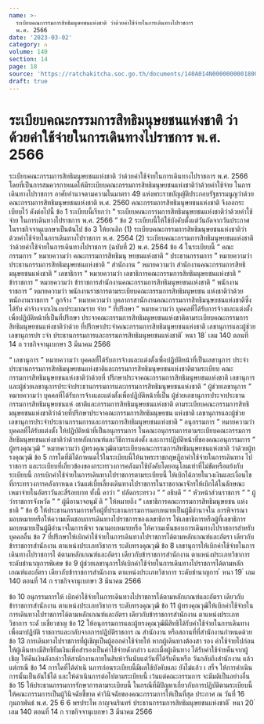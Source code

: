 ```yaml
---
name: >-
  ระเบียบคณะกรรมการสิทธิมนุษยชนแห่งชาติ ว่าด้วยค่าใช้จ่ายในการเดินทางไปราชการ
  พ.ศ. 2566
date: '2023-03-02'
category: ก
volume: 140
section: 14
page: 18
source: 'https://ratchakitcha.soc.go.th/documents/140A014N0000000001800.pdf'
draft: true
---
```


# ระเบียบคณะกรรมการสิทธิมนุษยชนแห่งชาติ ว่าด้วยค่าใช้จ่ายในการเดินทางไปราชการ พ.ศ. 2566

ระเบียบคณะกรรมการสิทธิมนุษยชนแห่งชาติ ว่าด้วยค่าใช้จ่ายในการเดินทางไปราชการ พ.ศ. 2566 โดยที่เป็นการสมควรกาหนดให้มีระเบียบคณะกรรมการสิทธิมนุษยชนแห่งชาติว่าด้วยค่าใช้จ่าย ในการเดินทางไปราชการ อาศัยอำนาจตามความในมาตรา 49 แห่งพระราชบัญญัติประกอบรัฐธรรมนูญว่าด้วย คณะกรรมการสิทธิมนุษยชนแห่งชาติ พ.ศ. 2560 คณะกรรมการสิทธิมนุษยชนแห่งชาติ จึงออกระ เบียบไว้ ดังต่อไปนี้ ข้อ 1 ระเบียบนี้เรียกว่า “ ระเบียบคณะกรรมการสิทธิมนุษยชนแห่งชาติว่าด้วยค่าใช้จ่าย ในการเดินทางไปราชการ พ.ศ. 2566 ” ข้อ 2 ระเบียบนี้ให้ใช้บังคับตั้งแต่วันถัดจากวันประกาศในราชกิจจานุเบกษาเป็นต้นไป ข้อ 3 ให้ยกเลิก (1) ระเบียบคณะกรรมการสิทธิมนุษยชนแห่งชาติว่าด้วยค่าใช้จ่ายในการเดินทางไปราชการ พ.ศ. 2564 (2) ระเบียบคณะกรรมการสิทธิมนุษยชนแห่งชาติว่าด้วยค่าใช้จ่ายในการเดินทางไปราชการ (ฉบับที่ 2) พ.ศ. 2564 ข้อ 4 ในระเบียบนี้ “ คณะกรรมการ ” หมายความว่า คณะกรรมการสิทธิมนุ ษยชนแห่งชาติ “ ประธานกรรมการ ” หมายความว่า ประธานกรรมการสิทธิมนุษยชนแห่งชาติ “ สำนักงาน ” หมายความว่า สำนักงานคณะกรรมการสิทธิมนุษยชนแห่งชาติ “ เลขาธิการ ” หมายความว่า เลขาธิการคณะกรรมการสิทธิมนุษยชนแห่งชาติ “ ข้าราชการ ” หมายความว่า ข้าราชการสำนักงานคณะกรรมการสิทธิมนุษยชนแห่งชาติ “ พนักงานราชการ ” หมายความว่า พนักงานราชการตามระเบียบคณะกรรมการสิทธิมนุษยชน แห่งชาติว่าด้วยพนักงานราชการ “ ลูกจ้าง ” หมายความว่า บุคลากรสานักงานคณะกรรมการสิทธิมนุษยชนแห่งชาติซึ่งได้รับ ค่าจ้างจากเงินงบประมาณราย จ่าย “ ที่ปรึกษา ” หมายความว่า บุคคลที่ได้รับการจ้างและแต่งตั้งเพื่อปฏิบัติหน้าที่เป็นที่ปรึกษา ประจาคณะกรรมการสิทธิมนุษยชนแห่งชาติตามระเบียบคณะกรรมการสิทธิมนุษยชนแห่งชาติว่าด้วย ที่ปรึกษาประจำคณะกรรมการสิทธิมนุษยชนแห่งชาติ เลขานุการและผู้ช่วยเลขานุการปร ะจำ ประธานกรรมการและกรรมการสิทธิมนุษยชนแห่งชาติ ้ หนา 18 ่ เลม 140 ตอนที่ 14 ก ราชกิจจานุเบกษา 3 มีนาคม 2566

“ เลขานุการ ” หมายความว่า บุคคลที่ได้รับการจ้างและแต่งตั้งเพื่อปฏิบัติหน้าที่เป็นเลขานุการ ประจำประธานกรรมการสิทธิมนุษยชนแห่งชาติและกรรมการสิทธิมนุษยชนแห่งชาติตามระเบียบ คณะกรรมการสิทธิมนุษยชนแห่งชาติว่าด้วยที่ ปรึกษาประจาคณะกรรมการสิทธิมนุษยชนแห่งชาติ เลขานุการและผู้ช่วยเลขานุการประจำประธานกรรมการและกรรมการสิทธิมนุษยชนแห่งชาติ “ ผู้ช่วยเลขานุการ ” หมายความว่า บุคคลที่ได้รับการจ้างและแต่งตั้งเพื่อปฏิบัติหน้าที่เป็น ผู้ช่วยเลขานุการประจาประธานกรรมการสิทธิมนุษยชนแห่ งชาติและกรรมการสิทธิมนุษยชนแห่งชาติ ตามระเบียบคณะกรรมการสิทธิมนุษยชนแห่งชาติว่าด้วยที่ปรึกษาประจาคณะกรรมการสิทธิมนุษยชน แห่งชาติ เลขานุการและผู้ช่วยเลขานุการประจำประธานกรรมการและกรรมการสิทธิมนุษยชนแห่งชาติ “ อนุกรรมการ ” หมายความว่า บุคคลที่ได้รับแต่งตั้ง ให้ปฏิบัติหน้าที่เป็นอนุกรรมการ ในคณะอนุกรรมการตามระเบียบคณะกรรมการสิทธิมนุษยชนแห่งชาติว่าด้วยหลักเกณฑ์และวิธีการแต่งตั้ง และการปฏิบัติหน้าที่ของคณะอนุกรรมการ “ ผู้ทรงคุณวุฒิ ” หมายความว่า ผู้ทรงคุณวุฒิตามระเบียบคณะกรรมการสิทธิมนุษยชนแห่งชาติ ว่าด้วยผู้ท รงคุณวุฒิ ข้อ 5 การใดที่มิได้กาหนดไว้ในระเบียบนี้ให้นาพระราชกฤษฎีกาค่าใช้จ่ายในการเดินทาง ไปราชการ และระเบียบที่เกี่ยวข้องของกระทรวงการคลังมาใช้บังคับโดยอนุโลมเท่าที่ไม่ขัดหรือแย้งกับ ระเบียบนี้ การเบิกค่าใช้จ่ายในการเดินทางไปราชการตามระเบียบนี้ ให้เบิกได้ภายในวงเงินและเงื่อนไข ที่กระทรวงการคลังกาหนด เว้นแต่เบี้ยเลี้ยงเดินทางไปราชการในราชอาณาจักรให้เบิกได้ในลักษณะ เหมาจ่ายในอัตราวันละสี่ร้อยบาท ทั้งนี้ คาว่า “ ปลัดกระทรวง ” “ อธิบดี ” “ หัวหน้าส่วนราชการ ” “ ผู้ว่าราชการจังหวัด ” “ ผู้มีอานาจอนุมั ติ ” ให้หมายถึง “ เลขาธิการคณะกรรมการสิทธิมนุษยชน แห่งชาติ ” ข้อ 6 ให้ประธานกรรมการหรือผู้ที่ประธานกรรมการมอบหมายเป็นผู้มีอำนาจใน การพิจารณามอบหมายหรือให้ความเห็นชอบการเดินทางไปราชการของเลขาธิการ ให้เลขาธิการหรือผู้ที่เลขาธิการมอบหมายเป็นผู้มีอำนาจในการพิจา รณามอบหมายหรือ ให้ความเห็นชอบการเดินทางไปราชการสำหรับบุคคลอื่น ข้อ 7 ที่ปรึกษาให้เบิกค่าใช้จ่ายในการเดินทางไปราชการได้ตามหลักเกณฑ์และอัตรา เดียวกับข้าราชการสำนักงาน ตาแหน่งประเภทวิชาการ ระดับทรงคุณวุฒิ ข้อ 8 เลขานุการให้เบิกค่าใช้จ่ายในการเดินทางไปราชการไ ด้ตามหลักเกณฑ์และอัตรา เดียวกับข้าราชการสำนักงาน ตาแหน่งประเภทวิชาการ ระดับชำนาญการพิเศษ ข้อ 9 ผู้ช่วยเลขานุการให้เบิกค่าใช้จ่ายในการเดินทางไปราชการได้ตามหลักเกณฑ์และอัตรา เดียวกับข้าราชการสำนักงาน ตาแหน่งประเภทวิชาการ ระดับชำนาญการ ้ หนา 19 ่ เลม 140 ตอนที่ 14 ก ราชกิจจานุเบกษา 3 มีนาคม 2566

ข้อ 10 อนุกรรมการให้ เบิกค่าใช้จ่ายในการเดินทางไปราชการได้ตามหลักเกณฑ์และอัตรา เดียวกับข้าราชการสำนักงาน ตาแหน่งประเภทวิชาการ ระดับทรงคุณวุฒิ ข้อ 11 ผู้ทรงคุณวุฒิให้เบิกค่าใช้จ่ายในการเดินทางไปราชการได้ตามหลักเกณฑ์และอัตรา เดียวกับข้าราชการสำนักงาน ตาแหน่งประเภทวิชาการ ระดั บเชี่ยวชาญ ข้อ 12 ให้อนุกรรมการและผู้ทรงคุณวุฒิมีสิทธิได้รับค่าใช้จ่ายในการเดินทางเพื่อมาปฏิบัติ ราชการและกลับจากการปฏิบัติราชการ ณ สำนักงาน หรือสถานที่ที่สำนักงานกำหนดด้วย ข้อ 13 การเดินทางไปราชการที่ผู้เชิญเป็นผู้ออกค่าใช้จ่ายให้ หากผู้เดินทางต้องสา รอง ค่าใช้จ่ายไปก่อน ให้ผู้เดินทางมีสิทธิยืมเงินเพื่อสำรองเป็นค่าใช้จ่ายดังกล่าว และเมื่อผู้เดินทาง ได้รับค่าใช้จ่ายคืนจากผู้เชิญ ให้คืนเงินดังกล่าวให้สานักงานภายในสิบห้าวันนับแต่วันที่ได้รับคืนหรือ วันกลับถึงสำนักงาน แล้วแต่กรณี ข้อ 14 การใดที่ได้ดำเนิ นการก่อนระเบียบนี้มีผลใช้บังคับและ ยังไม่แล้ว เ สร็จ ให้การดำเนินการนั้นเป็นอันใช้ได้ และให้ดำเนินการต่อไปตามระเบียบนี้ เว้นแต่คณะกรรมการ จะมีมติเป็นอย่างอื่น ข้อ 15 ให้ประธานกรรมการรักษาการตามระเบียบนี้ ในกรณีที่มีปัญหาเกี่ยวกับการปฏิบัติตามระเบียบนี้ ให้คณะกรรมการเป็นผู้วินิจฉัยชี้ขาด คำวินิจฉัยของคณะกรรมการให้เป็นที่สุด ประกาศ ณ วันที่ 16 กุมภาพันธ์ พ.ศ. 25 6 6 พรประไพ กาญจนรินทร์ ประธานกรรมการสิทธิมนุษยชนแห่งชาติ ้ หนา 20 ่ เลม 140 ตอนที่ 14 ก ราชกิจจานุเบกษา 3 มีนาคม 2566
